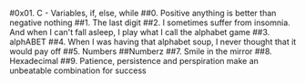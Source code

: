 #0x01. C - Variables, if, else, while
##0. Positive anything is better than negative nothing
##1. The last digit
##2. I sometimes suffer from insomnia. And when I can't fall asleep, I play what I call the alphabet game
##3. alphABET
##4. When I was having that alphabet soup, I never thought that it would pay off
##5. Numbers
##Numberz
##7. Smile in the mirror
##8. Hexadecimal
##9. Patience, persistence and perspiration make an unbeatable combination for success
